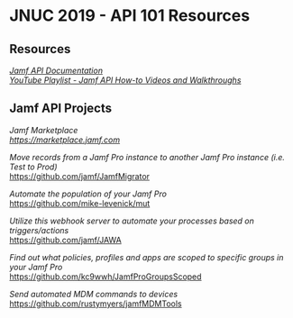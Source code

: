 # JNUC 2019 - API 101 Resources

## Resources
*[Jamf API Documentation](https://developer.jamf.com/documentation)*  
*[YouTube Playlist - Jamf API How-to Videos and Walkthroughs](https://www.youtube.com/playlist?list=PLYCADoyoSKGmy0uq1BINMctHuF6W2TG2s)*

## Jamf API Projects
*Jamf Marketplace*  
*https://marketplace.jamf.com*  
  
*Move records from a Jamf Pro instance to another Jamf Pro instance (i.e. Test to Prod)*  
https://github.com/jamf/JamfMigrator  
  
*Automate the population of your Jamf Pro*   
https://github.com/mike-levenick/mut  
  
*Utilize this webhook server to automate your processes based on triggers/actions*  
https://github.com/jamf/JAWA  
  
*Find out what policies, profiles and apps are scoped to specific groups in your Jamf Pro*  
https://github.com/kc9wwh/JamfProGroupsScoped  
  
*Send automated MDM commands to devices*  
https://github.com/rustymyers/jamfMDMTools  
